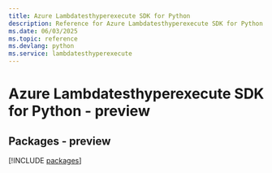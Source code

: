 ```yaml
---
title: Azure Lambdatesthyperexecute SDK for Python
description: Reference for Azure Lambdatesthyperexecute SDK for Python
ms.date: 06/03/2025
ms.topic: reference
ms.devlang: python
ms.service: lambdatesthyperexecute
---
```

# Azure Lambdatesthyperexecute SDK for Python - preview
## Packages - preview
[!INCLUDE [packages](lambdatesthyperexecute-index.md)]